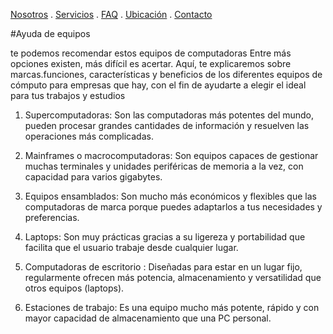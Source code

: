 [Nosotros](./nosotros.md) . [Servicios](./servicios.md) . [FAQ](FAQ.md) . [Ubicación](ubicacion.md) . [Contacto](./contacto.md)

#Ayuda de equipos

te podemos recomendar estos  equipos de computadoras
Entre más opciones existen, más difícil es acertar. Aquí, te explicaremos sobre marcas.funciones, características y beneficios de los diferentes equipos
de cómputo para empresas que hay, con el fin de ayudarte a elegir el ideal para tus trabajos y estudios 


1. Supercomputadoras:
Son las computadoras más potentes del mundo, pueden procesar grandes cantidades de información y resuelven las operaciones más complicadas.
 
2. Mainframes o macrocomputadoras:
Son equipos capaces de gestionar muchas terminales y unidades periféricas de memoria a la vez, con capacidad para varios gigabytes.
 
3. Equipos ensamblados:
Son mucho más económicos y flexibles que las computadoras de marca porque puedes adaptarlos a tus necesidades y preferencias. 
 
4. Laptops:
Son muy prácticas gracias a su ligereza y portabilidad que facilita que el usuario trabaje desde cualquier lugar. 
 
5. Computadoras de escritorio :
Diseñadas para estar en un lugar fijo, regularmente ofrecen más potencia, almacenamiento y versatilidad que otros equipos (laptops). 
 
6. Estaciones de trabajo:
Es una equipo mucho más potente, rápido y con mayor capacidad de almacenamiento que una PC personal.
